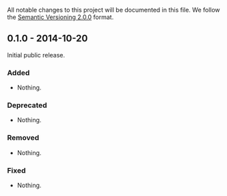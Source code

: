 All notable changes to this project will be documented in this file.
We follow the [Semantic Versioning 2.0.0](http://semver.org/) format.


## 0.1.0 - 2014-10-20

Initial public release.

### Added
- Nothing.

### Deprecated
- Nothing.

### Removed
- Nothing.

### Fixed
- Nothing.
